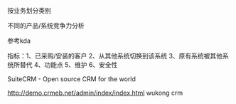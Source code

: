 按业务划分类别

不同的产品/系统竞争力分析

参考kda

指标：1、已采购/安装的客户 2、从其他系统切换到该系统 3、原有系统被其他系统所替代 4、功能点 5、维护 6、安全性





SuiteCRM - Open source CRM for the world

http://demo.crmeb.net/admin/index/index.html
wukong crm
